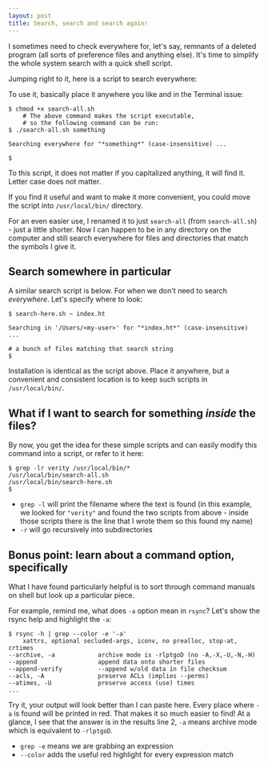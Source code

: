 ```yaml
---
layout: post
title: Search, search and search again!
---
```


I sometimes need to check everywhere for, let's say, remnants of a deleted program (all sorts of preference files and anything else). It's time to simplify the whole system search with a quick shell script.

Jumping right to it, here is a script to search everywhere:

<script src="https://gist.github.com/verityj/1baf59b95a7da5f03a44ce0620a4253d.js"></script>

To use it, basically place it anywhere you like and in the Terminal issue:
```
$ chmod +x search-all.sh
    # The above command makes the script executable, 
    # so the following command can be run:
$ ./search-all.sh something

Searching everywhere for "*something*" (case-insensitive) ...

$
```

To this script, it does not matter if you capitalized anything, it will find it. Letter case does not matter.

If you find it useful and want to make it more convenient, you could move the script into `/usr/local/bin/` directory.

For an even easier use, I renamed it to just `search-all` (from `search-all.sh`) - just a little shorter. Now I can happen to be in any directory on the computer and still search everywhere for files and directories that match the symbols I give it.

## Search somewhere in particular

A similar search script is below. For when we don't need to search _everywhere_. Let's specify where to look:

```
$ search-here.sh ~ index.ht

Searching in '/Users/<my-user>' for "*index.ht*" (case-insensitive) ...

# a bunch of files matching that search string
$
```

Installation is identical as the script above. Place it anywhere, but a convenient and consistent location is to keep such scripts in `/usr/local/bin/`.

<script src="https://gist.github.com/verityj/32d913c5c506b0a1b441826217ba42ac.js"></script>

## What if I want to search for something _inside_ the files?

By now, you get the idea for these simple scripts and can easily modify this command into a script, or refer to it here:

```
$ grep -lr verity /usr/local/bin/*
/usr/local/bin/search-all.sh
/usr/local/bin/search-here.sh
$
```
- `grep -l` will print the filename where the text is found (in this example, we looked for `"verity"` and found the two scripts from above - inside those scripts there is the line that I wrote them so this found my name)
- `-r` will go recursively into subdirectories

## Bonus point: learn about a command option, specifically

What I have found particularly helpful is to sort through command manuals on shell but look up a particular piece.

For example, remind me, what does `-a` option mean in `rsync`? Let's show the rsync help and highlight the `-a`:

```
$ rsync -h | grep --color -e '-a'
    xattrs, optional secluded-args, iconv, no prealloc, stop-at, crtimes
--archive, -a            archive mode is -rlptgoD (no -A,-X,-U,-N,-H)
--append                 append data onto shorter files
--append-verify          --append w/old data in file checksum
--acls, -A               preserve ACLs (implies --perms)
--atimes, -U             preserve access (use) times
...
```

Try it, your output will look better than I can paste here. Every place where `-a` is found will be printed in red. That makes it so much easier to find! At a glance, I see that the answer is in the results line 2, `-a` means archive mode which is equivalent to `-rlptgoD`.

- `grep -e` means we are grabbing an expression
- `--color` adds the useful red highlight for every expression match
